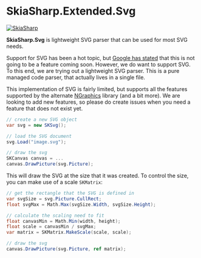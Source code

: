 # SkiaSharp.Extended.Svg

[![SkiaSharp](https://img.shields.io/nuget/vpre/SkiaSharp.Svg.svg?maxAge=2592000)](https://www.nuget.org/packages/SkiaSharp.Svg)

**SkiaSharp.Svg** is lightweight SVG parser that can be used for 
most SVG needs.

Support for SVG has been a hot topic, but [Google has stated][google-svg] 
that this is not going to be a feature coming soon. However, we do want to 
support SVG. To this end, we are trying out a lightweight SVG parser. 
This is a pure managed code parser, that actually lives in a single file.

This implementation of SVG is fairly limited, but supports all the features 
supported by the alternate [NGraphics][ngraphics] library (and a bit more).
We are looking to add new features, so please do create issues when you need 
a feature that does not exist yet.

```csharp
// create a new SVG object
var svg = new SKSvg();

// load the SVG document
svg.Load("image.svg");

// draw the svg
SKCanvas canvas = ...
canvas.DrawPicture(svg.Picture);
```

This will draw the SVG at the size that it was created. To control the 
size, you can make use of a scale `SKMatrix`:

```csharp
// get the rectangle that the SVG is defined in
var svgSize = svg.Picture.CullRect;
float svgMax = Math.Max(svgSize.Width, svgSize.Height);

// calculate the scaling need to fit
float canvasMin = Math.Min(width, height);
float scale = canvasMin / svgMax;
var matrix = SKMatrix.MakeScale(scale, scale);

// draw the svg
canvas.DrawPicture(svg.Picture, ref matrix);
```


[google-svg]: https://groups.google.com/d/msg/skia-discuss/8grSzbS0GnI/GxsAdCCUU9cJ
[ngraphics]: https://github.com/praeclarum/NGraphics
